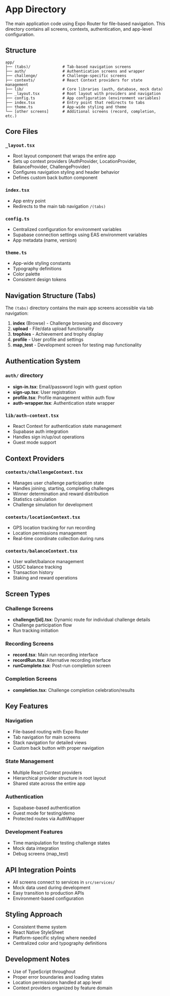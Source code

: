 # App Directory

The main application code using Expo Router for file-based navigation. This directory contains all screens, contexts, authentication, and app-level configuration.

## Structure

```
app/
├── (tabs)/              # Tab-based navigation screens
├── auth/                # Authentication screens and wrapper
├── challenge/           # Challenge-specific screens
├── contexts/            # React Context providers for state management
├── lib/                 # Core libraries (auth, database, mock data)
├── _layout.tsx          # Root layout with providers and navigation
├── config.ts            # App configuration (environment variables)
├── index.tsx            # Entry point that redirects to tabs
├── theme.ts             # App-wide styling and theme
└── [other screens]      # Additional screens (record, completion, etc.)
```

## Core Files

### `_layout.tsx`
- Root layout component that wraps the entire app
- Sets up context providers (AuthProvider, LocationProvider, BalanceProvider, ChallengeProvider)
- Configures navigation styling and header behavior
- Defines custom back button component

### `index.tsx`
- App entry point
- Redirects to the main tab navigation `/(tabs)`

### `config.ts`
- Centralized configuration for environment variables
- Supabase connection settings using EAS environment variables
- App metadata (name, version)

### `theme.ts`
- App-wide styling constants
- Typography definitions
- Color palette
- Consistent design tokens

## Navigation Structure (Tabs)

The `(tabs)` directory contains the main app screens accessible via tab navigation:

1. **index** (Browse) - Challenge browsing and discovery
2. **upload** - File/data upload functionality  
3. **trophies** - Achievement and trophy display
4. **profile** - User profile and settings
5. **map_test** - Development screen for testing map functionality

## Authentication System

### `auth/` directory
- **sign-in.tsx**: Email/password login with guest option
- **sign-up.tsx**: User registration
- **profile.tsx**: Profile management within auth flow
- **auth-wrapper.tsx**: Authentication state wrapper

### `lib/auth-context.tsx`
- React Context for authentication state management
- Supabase auth integration
- Handles sign in/up/out operations
- Guest mode support

## Context Providers

### `contexts/challengeContext.tsx`
- Manages user challenge participation state
- Handles joining, starting, completing challenges
- Winner determination and reward distribution
- Statistics calculation
- Challenge simulation for development

### `contexts/locationContext.tsx`
- GPS location tracking for run recording
- Location permissions management
- Real-time coordinate collection during runs

### `contexts/balanceContext.tsx`
- User wallet/balance management
- USDC balance tracking
- Transaction history
- Staking and reward operations

## Screen Types

### Challenge Screens
- **challenge/[id].tsx**: Dynamic route for individual challenge details
- Challenge participation flow
- Run tracking initiation

### Recording Screens
- **record.tsx**: Main run recording interface
- **recordRun.tsx**: Alternative recording interface
- **runComplete.tsx**: Post-run completion screen

### Completion Screens
- **completion.tsx**: Challenge completion celebration/results

## Key Features

### Navigation
- File-based routing with Expo Router
- Tab navigation for main screens
- Stack navigation for detailed views
- Custom back button with proper navigation

### State Management
- Multiple React Context providers
- Hierarchical provider structure in root layout
- Shared state across the entire app

### Authentication
- Supabase-based authentication
- Guest mode for testing/demo
- Protected routes via AuthWrapper

### Development Features
- Time manipulation for testing challenge states
- Mock data integration
- Debug screens (map_test)

## API Integration Points

- All screens connect to services in `src/services/`
- Mock data used during development
- Easy transition to production APIs
- Environment-based configuration

## Styling Approach

- Consistent theme system
- React Native StyleSheet
- Platform-specific styling where needed
- Centralized color and typography definitions

## Development Notes

- Use of TypeScript throughout
- Proper error boundaries and loading states
- Location permissions handled at app level
- Context providers organized by feature domain
